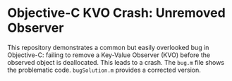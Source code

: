 # Objective-C KVO Crash: Unremoved Observer

This repository demonstrates a common but easily overlooked bug in Objective-C: failing to remove a Key-Value Observer (KVO) before the observed object is deallocated. This leads to a crash.  The `bug.m` file shows the problematic code.  `bugSolution.m` provides a corrected version.